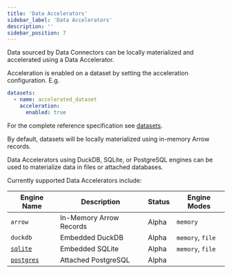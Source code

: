 ```yaml
---
title: 'Data Accelerators'
sidebar_label: 'Data Accelerators'
description: ''
sidebar_position: 7
---
```


Data sourced by Data Connectors can be locally materialized and accelerated using a Data Accelerator.

Acceleration is enabled on a dataset by setting the acceleration configuration. E.g.

```yaml
datasets:
  - name: accelerated_dataset
    acceleration:
      enabled: true
```

For the complete reference specification see [datasets](/reference/spicepod/datasets).

By default, datasets will be locally materialized using in-memory Arrow records.

Data Accelerators using DuckDB, SQLite, or PostgreSQL engines can be used to materialize data in files or attached databases.

Currently supported Data Accelerators include:

| Engine Name                                          | Description             | Status | Engine Modes     |
| ---------------------------------------------------- | ----------------------- | ------ | ---------------- |
| `arrow`                                              | In-Memory Arrow Records | Alpha  | `memory`         |
| `duckdb`                                             | Embedded DuckDB         | Alpha  | `memory`, `file` |
| [`sqlite`](/data-accelerators/sqlite)     | Embedded SQLite         | Alpha  | `memory`, `file` |
| [`postgres`](/data-accelerators/postgres) | Attached PostgreSQL     | Alpha  |                  |